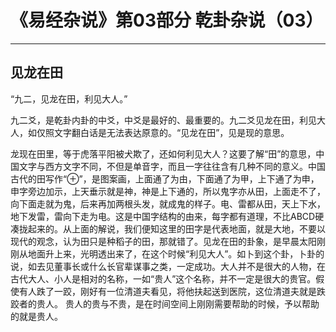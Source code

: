 # 《易经杂说》第03部分 乾卦杂说（03）

------

## 见龙在田

“九二，见龙在田，利见大人。”

九二爻，是乾卦内卦的中爻，中爻是最好的、最重要的。九二爻见龙在田，利见大人，如仅照文字翻白话是无法表达原意的。“见龙在田”，见是现的意思。

龙现在田里，等于虎落平阳被犬欺了，还如何利见大人？这要了解“田”的意思，中国文字与西方文字不同，不但是单音字，而且一字往往含有几种不同的意义。中国古代的田写作“⊕”，是图案画，上面通了为由，下面通了为甲，上下通了为申，申字旁边加示，上天垂示就是神，神是上下通的，所以鬼字亦从田，上面走不了，向下面走就为鬼，后来再加两根头发，就成鬼的样子。电、雷都从田，天上下水，地下发雷，雷向下走为电。这是中国字结构的由来，每字都有道理，不比ABCD硬凑拢起来的。从上面的解说，我们便知这里的田字是代表地面，就是大地，不要以现代的观念，认为田只是种稻子的田，那就错了。见龙在田的卦象，是早晨太阳刚刚从地面升上来，光明透出来了，在这个时候“利见大人”。如卜到这个卦，卜卦的说，如去见董事长或什么长官辈谋事之类，一定成功。大人并不是很大的人物，在古代大人、小人是相对的名称，一如“贵人”这个名称，并不一定是很大的贵官。假使有人跌了一跤，刚好有一位清道夫看见，将他扶起送到医院，这位清道夫就是跌跤者的贵人。 贵人的贵与不贵，是在时间空间上刚刚需要帮助的时候，予以帮助的就是贵人。